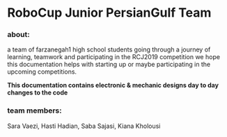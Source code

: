 # RoboCup Junior PersianGulf Team
### about:
a team of farzanegah1 high school students going through a journey of learning, teamwork and participating in the RCJ2019 competition 
we hope this documentation helps with starting up or maybe participating in the upcoming competitions.

**This documentation contains electronic & mechanic designs day to day changes to the code**
### team members:
Sara Vaezi, Hasti Hadian, Saba Sajasi, Kiana Kholousi
